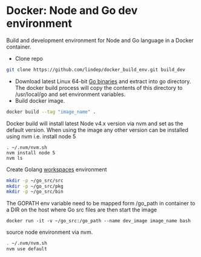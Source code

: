 Docker: Node and Go dev environment
===================================

Build and development environment for Node and Go language in a Docker container.

* Clone repo
```bash
git clone https://github.com/lindep/docker_build_env.git build_dev
```
* Download latest Linux 64-bit [Go binaries](https://golang.org/dl/) and extract into go directory. The docker build process will copy the contents of this directory to /usr/local/go and set environment variables.
* Build docker image.

```bash
docker build --tag "image_name" .
```

Docker build will install latest Node v4.x version via nvm and set as the default version.
When using the image any other version can be installed using nvm i.e. install node 5
```
. ~/.nvm/nvm.sh
nvm install node 5
nvm ls
```

Create Golang [workspaces](https://golang.org/doc/code.html#Workspaces) environment 

```bash
mkdir -p ~/go_src/src
mkdir -p ~/go_src/pkg
mkdir -p ~/go_src/bin
```

The GOPATH env variable need to be mapped form /go_path in container 
to a DIR on the host where Go src files are
then start the image
```
docker run -it -v ~/go_src:/go_path --name dev_image image_name bash
```
source node environment via nvm.
```bash
. ~/.nvm/nvm.sh
nvm use default
```
